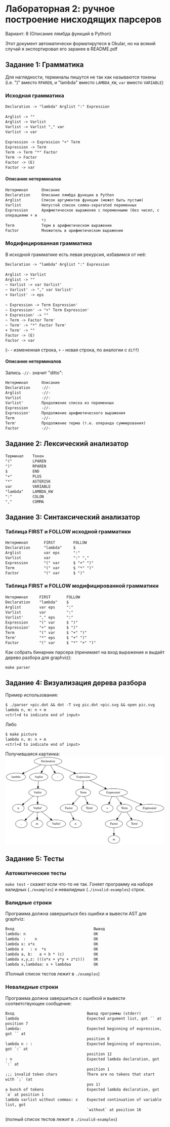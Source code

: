 # Лабораторная 2: ручное построение нисходящих парсеров
Вариант: 8 (Описание лямбда функций в Python)

Этот документ автоматически форматирутеся в Okular, но на всякий случай я
экспортировал его заранее в README.pdf

## Задание 1: Грамматика
Для наглядности, терминалы пишутся не так как называются токены (i.e. ")" вместо
`RPAREN`, и "lambda" вместо `LAMBDA_KW`, `var` вместо `VARIABLE`)
### Исходная грамматика
```
Declaration -> "lambda" Arglist ":" Expression

Arglist -> ""
Arglist -> Varlist
Varlist -> Varlist "," var
Varlist -> var

Expression -> Expression "+" Term
Expression -> Term
Term -> Term "*" Factor
Term -> Factor
Factor -> (E)
Factor -> var
```

#### Описание нетерминалов
```
Нетерминал      Описание
Declaration     Описание лямбда функции в Python
Arglist         Список аргументов функции (может быть пустым)
Varlist         Непустой список comma-separated переменных
Expression      Арифметическое выражение с переменными (без чисел, с операциями + и
                *)
Term            Терм в арифметическом выражении
Factor          Множитель в арифметическом выражении
```

### Модифицированная грамматика
В исходной грамматике есть левая рекурсия, избавимся от неё:

```
Declaration -> "lambda" Arglist ":" Expression

Arglist -> Varlist
Arglist -> ""
~ Varlist -> var Varlist'
~ Varlist' -> "," var Varlist'
+ Varlist' -> eps

~ Expression -> Term Expression'
~ Expression' -> "+" Term Expression'
+ Expression' -> ""
~ Term -> Factor Term'
~ Term' -> "*" Factor Term'
+ Term' -> ""
Factor -> (E)
Factor -> var
```
(`~` - измененная строка, `+` - новая строка, по аналогии с `diff`)

#### Описание нетерминалов
Запись `-//-` значит "ditto":

```
Нетерминал      Описание
Declaration     -//-
Arglist         -//-
Varlist         -//-
Varlist'        Продолжение списка из переменных
Expression      -//-
Expression'     Продолжение арифметического выражения
Term            -//-
Term'           Продолжение терма (т.е. операнда суммирования)
Factor          -//-
```
## Задание 2: Лексический анализатор
```
Терминал    Токен
"("         LPAREN
")"         RPAREN
$           END
"+"         PLUS
"*"         ASTERISK
var         VARIABLE
"lambda"    LAMBDA_KW
":"         COLON
","         COMMA
```

## Задание 3: Синтаксический анализатор
### Таблица FIRST и FOLLOW исходной грамматики
```
Нетерминал       FIRST        FOLLOW
Declaration      "lambda"     $
Arglist          var eps      ":"
Varlist          var          ":" ","
Expression       "(" var      $ "+" ")"
Term             "(" var      $ "*" ")"
Factor           "(" var      $ ")"
```
### Таблица FIRST и FOLLOW модифицированной грамматики
```
Нетерминал     FIRST       FOLLOW
Declaration    "lambda"    $
Arglist        var eps     ":"
Varlist        var         ":"
Varlist'       "," eps     ":"
Expression     "(" var     $ ")"
Expression'    "+" eps     $ ")"
Term           "(" var     $ "+" ")"
Term'          "*" eps     $ "+" ")"
Factor         "(" var     $ "*" "+" ")"
```

Как собрать бинарник парсера (принимает на вход выражение и выдаёт дерево
разбора для graphviz):

```
make parser
```


## Задание 4: Визуализация дерева разбора
Пример использования:

```
$ ./parser >pic.dot && dot -T svg pic.dot >pic.svg && open pic.svg
lambda n, m: n + m
<ctrl+d to indicate end of input>
```

Либо

```
$ make picture
lambda n, m: n + m
<ctrl+d to indicate end of input>
```

Получившаяся картинка:
![`lambda n, m: n + m`](./example.svg)

## Задание 5: Тесты
### Автоматические тесты
`make test` - скажет если что-то не так. Гоняет программу на наборе валидных
(`./examples`) и невалидных (`./invalid-examples`) строк.
### Валидные строки
Программа должна завершиться без ошибки и вывести AST для graphviz:

```
Вход                                   Вывод
lambda: n                              OK
lambda  :    n                         OK
lambda x: x*x                          OK
lambda x   : x  *x                     OK
lambda a, b:   a + b * (c)             OK
lambda x,y,z: (((x*x + y*y + z*z)))    OK
lambda x,lambdaa: x + lambdaa          OK
```
(Полный список тестов лежит в `./examples`)
### Невалидные строки
Программа должна завершиться с ошибкой и вывести соответствующее сообщение:

```
Вход                                Вывод программы (stderr)
lambda                              Expected argument list, got `` at position 7
lambda:                             Expected beginning of expression, got `` at
                                    position 8
lambda n : :                        Expected beginning of expression, got `:` at
                                    position 12
: n                                 Expected lambda declaration, got `:` at
                                    position 1
;;; invalid token chars             There are no tokens that start with `;` (at
                                    pos 1)
a bunch of tokens                   Expected lambda declaration, got `a` at position 1
lambda varlist without commas: x    Expected continuation of variable list, got
                                    `without` at position 16
```
(полный список тестов лежит в `./invalid-examples`)
